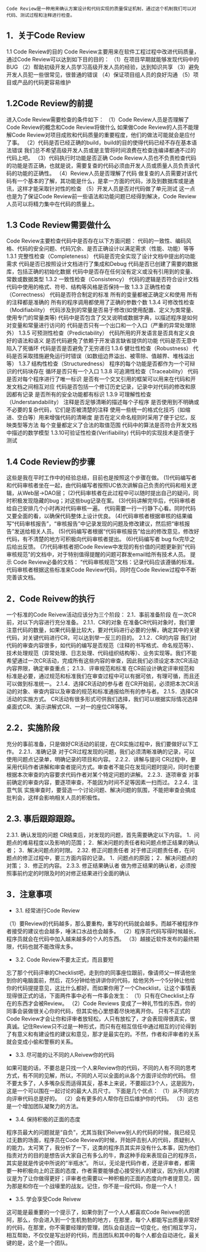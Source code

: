 ```
Code Review是一种用来确认方案设计和代码实现的质量保证机制，通过这个机制我们可以对代码、测试过程和注释进行检查。
```

1．关于Code Review
---------------
1.1 Code Review的目的
Code Review主要用来在软件工程过程中改进代码质量，通过Code Review可以达到如下目的目的：
（1）在项目早期就能够发现代码中的BUG
（2）帮助初级开发人员学习高级开发人员的经验，达到知识共享
（3）避免开发人员犯一些很常见，很普通的错误
（4）保证项目组人员的良好沟通
（5）项目或产品的代码更容易维护

1.2Code Review的前提
-----------------

进入Code Review需要检查的条件如下：
（1）Code Review人员是否理解了Code Review的概念和Code Review将做什么
如果做Code Review的人员不能理解Code Review对项目成败和代码质量的重要程度，他们的做法可能就会是应付了事。
（2）代码是否已经正确的build，build的目的使得代码已经不存在基本语法错误
我们总不希望高级开发人员或是主管将时间浪费在检查连编译都通不过的代码上吧。
（3）代码执行时功能是否正确
Code Review人员也不负责检查代码的功能是否正确，也就是说，需要复查的代码必须由开发人员或质量人员负责该代码的功能的正确性。
（4）Review人员是否理解了代码
做复查的人员需要对该代码有一个基本的了解，其功能是什么，是拿一方面的代码，涉及到数据库或是通讯，这样才能采取针对性的检查
（5）开发人员是否对代码做了单元测试
   这一点也是为了保证Code Review前一些语法和功能问题已经得到解决，Code Review人员可以将精力集中在代码的质量上。

1.3 Code Review需要做什么
--------------------

Code Review主要检查代码中是否存在以下方面问题：
代码的一致性、编码风格、代码的安全问题、代码冗余、是否正确设计以满足需求（性能、功能）等等
1.3.1 完整性检查（Completeness）
代码是否完全实现了设计文档中提出的功能需求
代码是否已按照设计文档进行了集成和Debug
代码是否已创建了需要的数据库，包括正确的初始化数据
代码中是否存在任何没有定义或没有引用到的变量、常数或数据类型
1.3.2 一致性检查（Consistency）
代码的逻辑是否符合设计文档
代码中使用的格式、符号、结构等风格是否保持一致
1.3.3 正确性检查（Correctness）
代码是否符合制定的标准
所有的变量都被正确定义和使用
所有的注释都是准确的
所有的程序调用都使用了正确的参数个数
1.3.4 可修改性检查（Modifiability）
代码涉及到的常量是否易于修改(如使用配置、定义为类常量、使用专门的常量类等)
代码中是否包含了交叉说明或数据字典，以描述程序是如何对变量和常量进行访问的
代码是否只有一个出口和一个入口（严重的异常处理除外）
1.3.5 可预测性检查（Predictability）
代码所用的开发语言是否具有定义良好的语法和语义
是否代码避免了依赖于开发语言缺省提供的功能
代码是否无意中陷入了死循环
代码是否是否避免了无穷递归
1.3.6 健壮性检查（Robustness）
代码是否采取措施避免运行时错误（如数组边界溢出、被零除、值越界、堆栈溢出等）
1.3.7 结构性检查（Structuredness）
程序的每个功能是否都作为一个可辩识的代码块存在
循环是否只有一个入口
1.3.8 可追溯性检查（Traceability）
代码是否对每个程序进行了唯一标识
是否有一个交叉引用的框架可以用来在代码和开发文档之间相互对应
代码是否包括一个修订历史记录，记录中对代码的修改和原因都有记录
是否所有的安全功能都有标识
1.3.9 可理解性检查（Understandability）
注释是否足够清晰的描述每个子程序
是否使用到不明确或不必要的复杂代码，它们是否被清楚的注释
使用一些统一的格式化技巧（如缩进、空白等）用来增强代码的清晰度
是否在定义命名规则时采用了便于记忆，反映类型等方法
每个变量都定义了合法的取值范围
代码中的算法是否符合开发文档中描述的数学模型
1.3.10可验证性检查(Verifiability)
代码中的实现技术是否便于测试

1.4 Code Review的步骤
------------------

这些是我在平时工作中的经验总结，目前也是按照这个步骤在做。
(1)代码编写者和代码审核者坐在一起，由代码编写者按照UC依次讲解自己负责的代码和相关逻辑，从Web层->DAO层；
(2)代码审核者在此过程中可以随时提出自己的疑问，同时积极发现隐藏的bug；对这些bug记录在案。
(3)代码讲解完毕后，代码审核者给自己安排几个小时再对代码审核一遍。
 代码需要一行一行静下心看。同时代码又要全面的看，以确保代码整体上设计优良。
(4)代码审核者根据审核的结果编写“代码审核报告”，“审核报告”中记录发现的问题及修改建议，然后把“审核报告”发送给相关人员。
(5)代码编写者根据“代码审核报告”给出的修改意见，修改好代码，有不清楚的地方可积极向代码审核者提出。
(6)代码编写者 bug fix完毕之后给出反馈。
(7)代码审核者把Code Review中发现的有价值的问题更新到"代码审核规范"的文档中，对于特别值得提醒的问题可群发email给所有技术人员。
提示
Code Review必备的文档：
“代码审核规范”文档：记录代码应该遵循的标准。
代码审核者根据这些标准来Code Review代码，同时在Code Review过程中不断完善该文档。

2．Code Reivew的执行
----------------

一个标准的Code Reivew活动应该分为三个阶段：
2.1．事前准备阶段
在一次CR前，对以下内容进行充分准备。
2.1.1．CR的对象
在准备CR代码对象时，我们要注意代码的数量，如果代码量比较大，要对代码进行必要的分解，确定其中的关键代码，对关键代码进行CR，可以达到举一反三的目的。
2.1.2．CR的内容
我们对代码的审查内容很多，如代码的编写是否规范（注释的书写格式、命名规范等）、技术处理规范（异常处理、日志处理、代码组织结构等）、业务实现等。我们不能希望通过一次CR活动，完成所有这些内容的审查，因此我们必须设定本次CR活动内容界限，确定审查重点；
2.1.3．评审规范和标准
在CR前设计确定评审规范和标准是必要，通过规范和标准我们在审查过程中可以有据可依，有理可循，而且还可以做到标准统一。
2.1.4．选择CR活动的参与者
在CR开始前，必须把本次CR活动的对象、审查内容以及审查的规范和标准通报给所有的参与者。
2.1.5．选择CR活动的实施方式。
CR活动有很多形式可供我们选择，我们可以根据实际情况选择桌面式CR、演示讲解式CR、一对一的座位CR等等。

2.2．实施阶段
--------

充分的事前准备，只是做好CR活动的前提，在CR实施过程中，我们要做好以下工作。
2.2.1．准确记录
对于CR过程发现的问题，我们必须清晰准确的记录，可以使用问题点记录单，明确记录的项目和内容。
2.2.2．讲解与提问
CR过程中，要采用代码作者讲解和审查者提问方式。审查者不能只在发现问题时提问，同时也要根据本次审查的内容要求代码作者对某个特定问题的讲解。
2.2.3．逐项审查
对事前确定的审查内容，要逐项审查，不能因为时间不足等因素一扫而过。
2.2.4．注意气氛
实施审查时，要营造一个讨论问题、解决问题的氛围，不能把审查会搞成批判会，这样会影响相关人员的积极性。

2.3. 事后跟踪跟踪。
------------

2.3.1. 确认发现的问题
CR结束后，对发现的问题，首先需要确定以下内容。
1．问题点的难易程度以及影响的范围；
2．解决问题的责任者和问题点修正结果的确认者；
3．解决问题点的时限。
2.32. 修正问题责任者
对于修正问题责任者，在问题点的修正过程中，要三方面内容的记录。
1．问题点的原因；
2．解决问题点的对策；
3．修正的内容。
2.3.3. 修正结果确认者
做为修正结果的确认者，必须按照事前约定的时限及时的对修正结果进行全面的确认

3．注意事项
------

 - 3.1. 经常进行Code Review

（1）要Review的代码越多，那么要重构，重写的代码就会越多。而越不被程序作者接受的建议也会越多，唾沫口水战也会越多。
（2）程序员代码写得时候越长，程序员就会在代码中加入越来越多的个人的东西。
（3）越接近软件发布的最终期限，代码也就不能改得太多。

 - 3.2.  Code Review不要太正式，而且要短

忘了那个代码评审的Checklist吧，走到你的同事座位跟前，像请师父一样请他坐到你的电脑面前，然后，花5分钟给他讲讲你的代码，给他另外一个5分钟让他给你的代码提提意见，这比什么都好。而如果你用了一个Checklist，让这个事情表现得很正式的话，下面两件事中必有一件事会发生：
（1）只有在Checklist上存在的东西才会被Review。
（2）Code Reviews 变成了一种礼节性的东西，你的同事会装做很关心你的代码，但其实他心里想着尽快地离开你。
只有不正式的Code Review才会让你和评审者放轻松，人只有放松了，才会表现得很真实，很真诚。记住Review只不过是一种形式，而只有在相互信任中通过相互的讨论得到了有意义和有建设性的建议和意见，那才是最实在的。不然，作者和评审者的关系就会变成小偷和警察的关系。

 - 3.3. 尽可能的让不同的人Reivew你的代码

如果可能的话，不要总是只找一个人来Review你的代码，不同的人有不同的思考方式，有不同的见解，所以，不同的人可以全面的从各个方面评论你的代码。
但不要太多了，人多嘴杂反而适得其反，基本上来说，不要超过3个人，这是因为，这是一个可以围在一起讨论的最大人员尺寸。
下面是几个优点：
（1）从不同的方向评审代码总是好的。
（2）会有更多的人帮你在日后维护你的代码。
（3）这也是一个增加团队凝聚力的方法。

 - 3.4. 保持积极的正面的态度

程序员最大的问题就是“自负”，尤其当我们Reivew别人的代码的时候，我已经见过无数的场面，程序员在Code Review的时候，开始抨击别人的代码，质疑别人的能力。太可笑了，我分析了一下，这类的程序员其实并没有什么本事，因为他们指责对方的目的是想告诉大家自己有多么的牛，靠这种手段来表现自己的程序员，其实是就是传说中所说的“半瓶水”。
所以，无论是代码作者，还是评审者，都需要一种积极向上的正面的态度，作者需要能够虚心接受别人的建议，因为别人的建议是为了让你做得更好；评审者也需要以一种积极的正面的态度向作者提意见，因为那是和你在一个战壕里的战友。记住，你不是一段代码，你是一个人！

 - 3.5. 学会享受Code Reivew

这可能是最重要的一个提示了，如果你到了一个人人都喜欢Code Reivew的团阿，那么，你会进入到一个生机勃勃的地方，在那里，每个人都能写出质量非常好的代码，在那里，你不需要经理的管理，团队会自适应一切变化，他们相互学习，相互帮助，不仅仅是写出好的代码，而且团队和其中的每个人都会自动进化，最关键的是，这个是一个团队。
